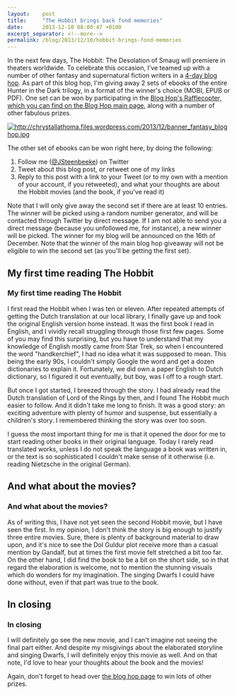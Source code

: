 ```yaml
---
layout:    post
title:     "The Hobbit brings back fond memories"
date:      2013-12-10 08:00:47 +0100
excerpt_separator: <!--more-->
permalink: /blog/2013/12/10/hobbit-brings-fond-memories
---
```


In the next few days, The Hobbit: The Desolation of Smaug will premiere in theaters worldwide. To celebrate this occasion, I've teamed up with a number of other fantasy and supernatural fiction writers in a [4-day blog hop](http://indiebloghops.blogspot.co.uk/2013/11/fantastical-blog-hop-dec-10-13.html). As part of this blog hop, I'm giving away 2 sets of ebooks of the entire Hunter in the Dark trilogy, in a format of the winner's choice (MOBI, EPUB or PDF). One set can be won by participating in the [Blog Hop's Rafflecopter, which you can find on the Blog Hop main page](http://indiebloghops.blogspot.co.uk/2013/11/fantastical-blog-hop-dec-10-13.html), along with a number of other fabulous prizes.

<!--more-->
[<img alt="http://chrystallathoma.files.wordpress.com/2013/12/banner_fantasy_bloghop.jpg" src="http://chrystallathoma.files.wordpress.com/2013/12/banner_fantasy_bloghop.jpg" />](http://indiebloghops.blogspot.co.uk/2013/11/fantastical-blog-hop-dec-10-13.html)

The other set of ebooks can be won right here, by doing the following:
1. Follow me ([@JSteenbeeke](http://twitter.com/JSteenbeeke)) on Twitter
1. Tweet about this blog post, or retweet one of my links
1. Reply to this post with a link to your Tweet (or to my own with a mention of your account, if you retweeted), and what your thoughts are about the Hobbit movies (and the book, if you've read it)

Note that I will only give away the second set if there are at least 10 entries. The winner will be picked using a random number generator, and will be contacted through Twitter by direct message. If I am not able to send you a direct message (because you unfollowed me, for instance), a new winner will be picked. The winner for my blog will be announced on the 16th of December. Note that the winner of the main blog hop giveaway will not be eligible to win the second set (as you'll be getting the first set).

## My first time reading The Hobbit


### My first time reading The Hobbit


I first read the Hobbit when I was ten or eleven. After repeated attempts of getting the Dutch translation at our local library, I finally gave up and took the original English version home instead. It was the first book I read in English, and I vividly recall struggling through those first few pages. Some of you may find this surprising, but you have to understand that my knowledge of English mostly came from Star Trek, so when I encountered the word &quot;handkerchief&quot;, I had no idea what it was supposed to mean. This being the early 90s, I couldn't simply Google the word and get a dozen dictionaries to explain it. Fortunately, we did own a paper English to Dutch dictionary, so I figured it out eventually, but boy, was I off to a rough start.

But once I got started, I breezed through the story. I had already read the Dutch translation of Lord of the Rings by then, and I found The Hobbit much easier to follow. And it didn't take me long to finish. It was a good story: an exciting adventure with plenty of humor and suspense, but essentially a children's story. I remembered thinking the story was over too soon.

I guess the most important thing for me is that it opened the door for me to start reading other books in their original language. Today I rarely read translated works, unless I do not speak the language a book was written in, or the text is so sophisticated I couldn't make sense of it otherwise (i.e. reading Nietzsche in the original German).

## And what about the movies?


### And what about the movies?


As of writing this, I have not yet seen the second Hobbit movie, but I have seen the first. In my opinion, I don't think the story is big enough to justify three entire movies. Sure, there is plenty of background material to draw upon, and it's nice to see the Dol Guldur plot receive more than a casual mention by Gandalf, but at times the first movie felt stretched a bit too far. On the other hand, I did find the book to be a bit on the short side, so in that regard the elaboration is welcome, not to mention the stunning visuals which do wonders for my imagination. The singing Dwarfs I could have done without, even if that part was true to the book.

## In closing


### In closing


I will definitely go see the new movie, and I can't imagine not seeing the final part either. And despite my misgivings about the elaborated storyline and singing Dwarfs, I will definitely enjoy this movie as well. And on that note, I'd love to hear your thoughts about the book and the movies!

Again, don't forget to head over [the blog hop page](http://indiebloghops.blogspot.co.uk/2013/11/fantastical-blog-hop-dec-10-13.html) to win lots of other prizes.